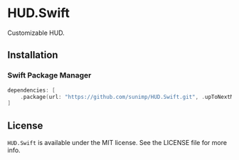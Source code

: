 # HUD.Swift

Customizable HUD.

## Installation

### Swift Package Manager

```swift
dependencies: [
    .package(url: "https://github.com/sunimp/HUD.Swift.git", .upToNextMajor(from: "2.1.1"))
]
```

## License

`HUD.Swift` is available under the MIT license. See the LICENSE file for more info.
